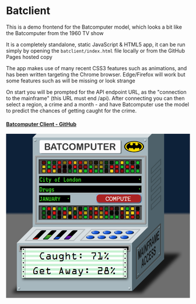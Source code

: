 # Batclient

This is a demo frontend for the Batcomputer model, which looks a bit like the Batcomputer from the 1960 TV show

It is a completely standalone, static JavaScript & HTML5 app, it can be run simply by opening the `batclient/index.html` file locally or from the GitHub Pages hosted copy

The app makes use of many recent CSS3 features such as animations, and has been written targeting the Chrome browser. Edge/Firefox will work but some features such as will be missing or look strange

On start you will be prompted for the API endpoint URL, as the "connection to the mainframe" (this URL must end /api). After connecting you can then select a region, a crime and a month - and have Batcomputer use the model to predict the chances of getting caught for the crime.

#### [Batcomputer Client - GitHub](http://batcomputer.benco.io/batclient/)

![Batcomputer Client Screenshot](../docs/batclient.png)
